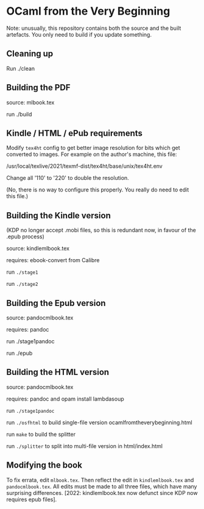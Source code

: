 OCaml from the Very Beginning
=============================

Note: unusually, this repository contains both the source and the built
artefacts. You only need to build if you update something.

Cleaning up
-----------

Run ./clean


Building the PDF
----------------

source: mlbook.tex

run ./build


Kindle / HTML / ePub requirements
---------------------------------

Modify `tex4ht` config to get better image resolution for bits which get
converted to images. For example on the author's machine, this file:

/usr/local/texlive/2021/texmf-dist/tex4ht/base/unix/tex4ht.env

Change all '110' to '220' to double the resolution.

(No, there is no way to configure this properly. You really do need to edit
this file.)


Building the Kindle version
---------------------------

(KDP no longer accept .mobi files, so this is redundant now, in favour of the
.epub process)

source: kindlemlbook.tex

requires: ebook-convert from Calibre

run `./stage1`

run `./stage2`


Building the Epub version
-------------------------

source: pandocmlbook.tex

requires: pandoc

run ./stage1pandoc

run ./epub


Building the HTML version
-------------------------

source: pandocmlbook.tex

requires: pandoc and opam install lambdasoup

run `./stage1pandoc`

run `./osfhtml` to build single-file version ocamlfromtheverybeginning.html

run `make` to build the splitter

run `./splitter` to split into multi-file version in html/index.html


Modifying the book
------------------

To fix errata, edit `mlbook.tex`. Then reflect the edit in `kindlemlbook.tex`
and `pandocmlbook.tex`. All edits must be made to all three files, which have
many surprising differences. [2022: kindlemlbook.tex now defunct since KDP now
requires epub files].
